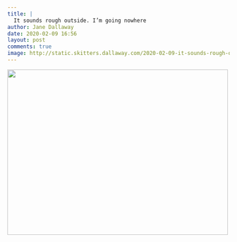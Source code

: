 ```yaml
---
title: |
  It sounds rough outside. I’m going nowhere
author: Jane Dallaway
date: 2020-02-09 16:56
layout: post
comments: true
image: http://static.skitters.dallaway.com/2020-02-09-it-sounds-rough-outside--i-m-going-nowhere-thumb-1-IMG-9710.JPG
---
```


<div>
        <a href="http://static.skitters.dallaway.com/2020-02-09-it-sounds-rough-outside--i-m-going-nowhere-fullsize-1-IMG-9710.JPG">
          <img src="http://static.skitters.dallaway.com/2020-02-09-it-sounds-rough-outside--i-m-going-nowhere-thumb-1-IMG-9710.JPG" width="500" height="375"/>
        </a>
      </div>


  
      